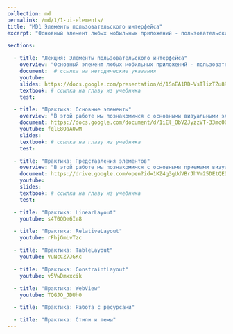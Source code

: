 ```yaml
---
collection: md
permalink: /md/1/1-ui-elements/
title: "MD1 Элементы пользовательского интерфейса"
excerpt: "Основный элемент любых мобильных приложений - пользовательский интерфейс. Он состоит из элементов, которые нужно уметь создавать, обращаться к ним, управлять их свойствами. Этим мы и займемся в этой теме."

sections:

  - title: "Лекция: Элементы пользовательского интерфейса" 
    overview: "Основный элемент любых мобильных приложений - пользовательский интерфейс. Он состоит из элементов, которые нужно уметь создавать, обращаться к ним, управлять их свойствами. Этим мы и займемся в этой теме."
    document:  # ссылка на методические указания
    youtube: 
    slides: https://docs.google.com/presentation/d/1SnEA1RD-VsTlizTZu899pKSbtBMvZPEdRLboXTenwLE/edit?usp=sharing
    textbook: # ссылка на главу из учебника
    test:

  - title: "Практика: Основные элементы" 
    overview: "В этой работе мы познакомимся с основными визуальными элементами приложения и приемами работы с ними."
    document: https://docs.google.com/document/d/1iEl_ObV2JyzzVT-33mcOOyaObE206SwLOXeDS64__d0
    youtube: fqlE8OaA0wM
    slides: 
    textbook: # ссылка на главу из учебника
    test:

  - title: "Практика: Представления элементов" 
    overview: "В этой работе мы познакомимся с основными приемами визуального представления элементов приложения, управления их взаимным расположением, оформлением, работы с соответствующими атрибутами из XML и из Java кода."
    document: https://drive.google.com/open?id=1KZ4g3gUdVBrJhVm25DEtQED9RzWkXBigd-MQEXCo7VM
    youtube: 
    slides: 
    textbook: # ссылка на главу из учебника
    test:

  - title: "Практика: LinearLayout" 
    youtube: s4T0QDe6Ie8

  - title: "Практика: RelativeLayout" 
    youtube: rFhjGmLvTzc

  - title: "Практика: TableLayout" 
    youtube: VuNcCZ7JGKc

  - title: "Практика: ConstraintLayout" 
    youtube: v5VwDmxxcik

  - title: "Практика: WebView" 
    youtube: TQGJO_JDUh0

  - title: "Практика: Работа с ресурсами" 

  - title: "Практика: Стили и темы" 
---
```

